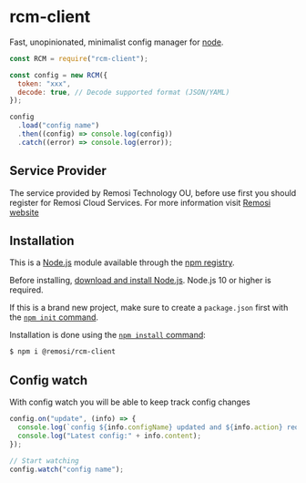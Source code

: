 # rcm-client

Fast, unopinionated, minimalist config manager for [node](http://nodejs.org).

```js
const RCM = require("rcm-client");

const config = new RCM({
  token: "xxx",
  decode: true, // Decode supported format (JSON/YAML)
});

config
  .load("config name")
  .then((config) => console.log(config))
  .catch((error) => console.log(error));
```

## Service Provider

The service provided by Remosi Technology OU, before use first you should register for Remosi Cloud Services. For more information visit [Remosi website](https://remosi.com/)

## Installation

This is a [Node.js](https://nodejs.org/en/) module available through the
[npm registry](https://www.npmjs.com/).

Before installing, [download and install Node.js](https://nodejs.org/en/download/).
Node.js 10 or higher is required.

If this is a brand new project, make sure to create a `package.json` first with
the [`npm init` command](https://docs.npmjs.com/creating-a-package-json-file).

Installation is done using the
[`npm install` command](https://docs.npmjs.com/getting-started/installing-npm-packages-locally):

```bash
$ npm i @remosi/rcm-client
```

## Config watch

With config watch you will be able to keep track config changes

```js
config.on("update", (info) => {
  console.log(`config ${info.configName} updated and ${info.action} required!`);
  console.log("Latest config:" + info.content);
});

// Start watching
config.watch("config name");
```
